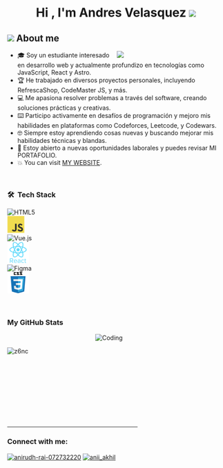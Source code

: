 <h1 align="center"><b>Hi , I'm Andres Velasquez </b><img src="https://media.giphy.com/media/hvRJCLFzcasrR4ia7z/giphy.gif" width="35"></h1>
<!--  -->

## <picture><img src = "https://github.com/7oSkaaa/7oSkaaa/blob/main/Images/about_me.gif?raw=true" width = 50px></picture> About me

<picture> <img align="right" src="https://github.com/7oSkaaa/7oSkaaa/blob/main/Images/Right_Side.gif?raw=true" width = 250px></picture>



- 🎓 Soy un estudiante interesado en desarrollo web y actualmente profundizo en tecnologías como JavaScript, React y Astro.
- 🏆 He trabajado en diversos proyectos personales, incluyendo RefrescaShop, CodeMaster JS, y más.
- 💻 Me apasiona resolver problemas a través del software, creando soluciones prácticas y creativas.
- ⌨️ Participo activamente en desafíos de programación y mejoro mis habilidades en plataformas como Codeforces, Leetcode, y Codewars.
- 🤓 Siempre estoy aprendiendo cosas nuevas y buscando mejorar mis habilidades técnicas y blandas.
- 📂 Estoy abierto a nuevas oportunidades laborales y puedes revisar MI PORTAFOLIO.
- :boom: You can visit [MY WEBSITE](https://cutt.ly/Ahmed_Hossam_Website).
<br>


### 🛠 &nbsp;Tech Stack


![HTML5](https://img.shields.io/badge/html5-%23E34F26.svg?style=for-the-badge&logo=html5&logoColor=white)&nbsp;
<code> <img height="40" src="https://raw.githubusercontent.com/devicons/devicon/master/icons/javascript/javascript-original.svg"> </code>
![Vue.js](https://img.shields.io/badge/vuejs-%2335495e.svg?style=for-the-badge&logo=vuedotjs&logoColor=%234FC08D)&nbsp;
<code> <img height="50" src="https://raw.githubusercontent.com/devicons/devicon/master/icons/react/react-original-wordmark.svg"> </code>
![Figma](https://img.shields.io/badge/figma-%23F24E1E.svg?style=for-the-badge&logo=figma&logoColor=white)&nbsp;
 <code> <img height="50" src="https://raw.githubusercontent.com/devicons/devicon/master/icons/css3/css3-original-wordmark.svg"> </code>

<br>


<h3>My GitHub Stats</h3>
<img align="right" alt="Coding" width="300" src="https://cdn.dribbble.com/users/1277312/screenshots/14733298/media/39b1045e593737587dd60e42c8422d1f.gif" >
<br>
<p><img align="left" src="https://github-readme-stats.vercel.app/api/top-langs?username=z6nc&show_icons=true&theme=dark&locale=en&layout=compact" alt="z6nc" /></p>

<br><br><br><br><br><br><br><br><br><br>
<hr width="60%" >
<h3 align="left">Connect with me:</h3>
<p align="left">
<a href="https://linkedin.com/in/anirudh-rai-072732220" target="blank"><img align="center" src="https://raw.githubusercontent.com/rahuldkjain/github-profile-readme-generator/master/src/images/icons/Social/linked-in-alt.svg" alt="anirudh-rai-072732220" height="30" width="40" /></a>
<a href="https://instagram.com/anii_akhil" target="blank"><img align="center" src="https://raw.githubusercontent.com/rahuldkjain/github-profile-readme-generator/master/src/images/icons/Social/instagram.svg" alt="anii_akhil" height="30" width="40" /></a>
</p>
<br>




